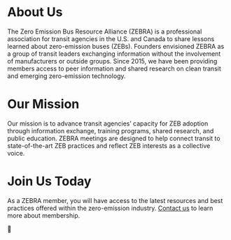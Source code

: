 # About Us
The Zero Emission Bus Resource Alliance (ZEBRA) is a professional association for transit agencies in the U.S. and Canada to share lessons learned about zero-emission buses (ZEBs). Founders envisioned ZEBRA as a group of transit leaders exchanging information without the involvement of manufacturers or outside groups. Since 2015, we have been providing members access to peer information and shared research on clean transit and emerging zero-emission technology.

# Our Mission
Our mission is to advance transit agencies’ capacity for ZEB adoption through information exchange, training programs, shared research, and public education. ZEBRA meetings are designed to help connect transit to state-of-the-art ZEB practices and reflect ZEB interests as a collective voice.

# Join Us Today 
As a ZEBRA member, you will have access to the latest resources and best practices offered within the zero-emission industry. [Contact us](http://zebragrp.org/become-a-member/) to learn more about membership.

🦓
<!--

**Here are some ideas to get you started:**

🙋‍♀️ A short introduction - what is your organization all about?
🌈 Contribution guidelines - how can the community get involved?
👩‍💻 Useful resources - where can the community find your docs? Is there anything else the community should know?
🍿 Fun facts - what does your team eat for breakfast?
🧙 Remember, you can do mighty things with the power of [Markdown](https://docs.github.com/github/writing-on-github/getting-started-with-writing-and-formatting-on-github/basic-writing-and-formatting-syntax)
-->

